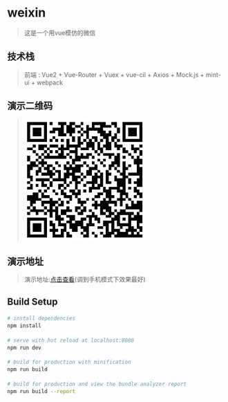 # weixin

> 这是一个用vue模仿的微信

## 技术栈
> 前端 : Vue2 + Vue-Router + Vuex + vue-cil + Axios + Mock.js + mint-ui + webpack

## 演示二维码
> ![演示二维码](https://github.com/NeiHengLiu/weixin-vue/blob/master/README/erweima.png)

## 演示地址
> 演示地址:[点击查看](https://neihengliu.github.io/demo/weixin-vue)(调到手机模式下效果最好)

## Build Setup

``` bash
# install dependencies
npm install

# serve with hot reload at localhost:8080
npm run dev

# build for production with minification
npm run build

# build for production and view the bundle analyzer report
npm run build --report
```
